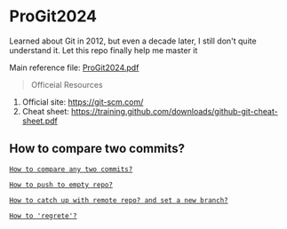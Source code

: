# ProGit2024
Learned about Git in 2012, but even a decade later, I still don't quite understand it. Let this repo finally help me master it

Main reference file: [ProGit2024.pdf](ProGit%202nd%20Edition%20(2014).pdf)

>Officeial Resources
1. Official site: https://git-scm.com/
1. Cheat sheet: https://training.github.com/downloads/github-git-cheat-sheet.pdf

## How to compare two commits?
[`How to compare any two commits?`](./01-how-to-compare-any-two-commits/compare-any-two-commits.md)

[`How to push to empty repo?`](./02-how-to-push-empty-repo/howto-push-empty-repo.md)

[`How to catch up with remote repo? and set a new branch?`]()

[`How to 'regrete'?`]()
